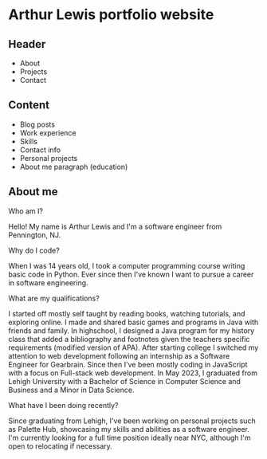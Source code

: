# Arthur Lewis portfolio website

## Header

- About
- Projects
- Contact

## Content

- Blog posts
- Work experience
- Skills
- Contact info
- Personal projects
- About me paragraph (education)

## About me

Who am I?

Hello! My name is Arthur Lewis and I'm a software engineer from Pennington, NJ.

Why do I code?

When I was 14 years old, I took a computer programming course writing basic code in Python. Ever since then I've known I want to pursue a career in software engineering.

What are my qualifications?

I started off mostly self taught by reading books, watching tutorials, and exploring online. 
I made and shared basic games and programs in Java with friends and family. 
In highschool, I designed a Java program for my history class that added a bibliography and footnotes given the teachers specific requirements (modified version of APA). 
After starting college I switched my attention to web development following an internship as a Software Engineer for Gearbrain. 
Since then I've been mostly coding in JavaScript with a focus on Full-stack web development. 
In May 2023, I graduated from Lehigh University with a Bachelor of Science in Computer Science and Business and a Minor in Data Science.

What have I been doing recently?

Since graduating from Lehigh, I've been working on personal projects such as Palette Hub, showcasing my skills and abilities as a software engineer. I'm currently looking for a full time position ideally near NYC, although I'm open to relocating if necessary. 